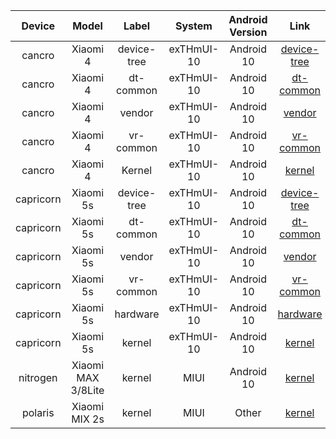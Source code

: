 | Device | Model | Label | System | Android Version | Link |
| :-: | :-: | :-: | :-: | :-: | :-: |
| cancro | Xiaomi 4 | device-tree | exTHmUI-10 | Android 10 | [device-tree](https://github.com/sticpaper/android_device_xiaomi_cancro/tree/exTHmui-10) |
| cancro | Xiaomi 4 | dt-common | exTHmUI-10 | Android 10 | [dt-common](https://github.com/sticpaper/android_device_xiaomi_msm8974-common/tree/exTHmui-10) |
| cancro | Xiaomi 4 | vendor | exTHmUI-10 | Android 10 | [vendor](https://github.com/sticpaper/android_vendor_xiaomi_cancro/tree/exTHmui-10) |
| cancro | Xiaomi 4 | vr-common | exTHmUI-10 | Android 10 | [vr-common](https://github.com/sticpaper/android_vendor_xiaomi_msm8974-common/tree/exTHmui-10) |
| cancro | Xiaomi 4 | Kernel | exTHmUI-10 | Android 10 | [kernel](https://github.com/sticpaper/android_kernel_xiaomi_cancro/tree/open) |
| capricorn | Xiaomi 5s | device-tree | exTHmUI-10 | Android 10 | [device-tree](https://github.com/sticpaper/android_device_xiaomi_capricorn/tree/exTHmUI-10) |
| capricorn | Xiaomi 5s | dt-common | exTHmUI-10 | Android 10 | [dt-common](https://github.com/sticpaper/android_device_xiaomi_msm8996-common/tree/exTHmui-10) |
| capricorn | Xiaomi 5s | vendor | exTHmUI-10 | Android 10 | [vendor](https://github.com/sticpaper/proprietary_vendor_xiaomi-1/tree/ten/capricorn) |
| capricorn | Xiaomi 5s | vr-common | exTHmUI-10 | Android 10 | [vr-common](https://github.com/sticpaper/proprietary_vendor_xiaomi-1/tree/ten/msm8996-common) |
| capricorn | Xiaomi 5s | hardware | exTHmUI-10 | Android 10 | [hardware](https://github.com/sticpaper/android_hardware_xiaomi/tree/lineage-17.1) |
| capricorn | Xiaomi 5s | kernel | exTHmUI-10 | Android 10 | [kernel](https://github.com/sticpaper/android_xiaomi_msm8996_kernel/tree/exTHmUI-10) |
| nitrogen | Xiaomi MAX 3/8Lite | kernel | MIUI | Android 10 | [kernel](https://github.com/sticpaper/android_xiaomi_nitrogen_kernel/tree/nitrogen-q-oss) |
| polaris | Xiaomi MIX 2s | kernel | MIUI | Other | [kernel](https://github.com/sticpaper/android_polaris_kernel/tree/miui-open) |
